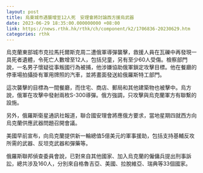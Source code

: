 ```yaml
---
layout: post
title: 烏東城市遇襲增至12人死　安理會將討論西方援烏武器
date: 2023-06-29 18:35:00.000000000 +08:00
link: https://news.rthk.hk/rthk/ch/component/k2/1706836-20230629.htm
categories: rthk
---
```


烏克蘭東部城市克拉馬托爾斯克周二遭俄軍導彈襲擊，救援人員在瓦礫中再發現一具死者遺體，令死亡人數增至12人，包括兒童，另有至少60人受傷。檢察部門說，一名男子懷疑從事叛國行為被捕，他涉嫌協助俄軍鎖定攻擊目標。他在餐廳的停車場拍攝掛有軍用牌照的汽車，並將畫面發送給俄羅斯特工部門。

這次襲擊的目標為一間餐廳，而住宅、商店、郵局和其他建築物也被擊中。烏方說，俄軍在攻擊中發射兩枚S-300導彈。俄方強調，只攻擊與烏克蘭軍方有聯繫的設施。

另外，俄羅斯衛星通訊社報道，聯合國安理會將應俄方要求，當地星期四就西方向烏克蘭供應武器問題召開會議。

美國早前宣布，向烏克蘭提供新一輪總值5億美元的軍事援助，包括支持基輔反攻所需的武器、反坦克武器和彈藥等。 

俄羅斯聯邦偵查委員會說，已對來自其他國家、加入烏克蘭的僱傭兵提出刑事訴訟，總共涉及160人，分別來自格魯吉亞、美國、拉脫維亞、瑞典等33個國家。
